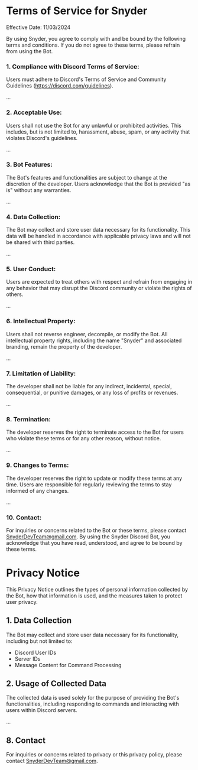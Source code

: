 # Terms of Service for Snyder

Effective Date: 11/03/2024

By using Snyder, you agree to comply with and be bound by the following terms and conditions. If you do not agree to these terms, please refrain from using the Bot.

### 1. Compliance with Discord Terms of Service:
Users must adhere to Discord's Terms of Service and Community Guidelines (https://discord.com/guidelines).

...

### 2. Acceptable Use:
Users shall not use the Bot for any unlawful or prohibited activities. This includes, but is not limited to, harassment, abuse, spam, or any activity that violates Discord's guidelines.

...

### 3. Bot Features:
The Bot's features and functionalities are subject to change at the discretion of the developer. Users acknowledge that the Bot is provided "as is" without any warranties.

...

### 4. Data Collection:
The Bot may collect and store user data necessary for its functionality. This data will be handled in accordance with applicable privacy laws and will not be shared with third parties.

...

### 5. User Conduct:
Users are expected to treat others with respect and refrain from engaging in any behavior that may disrupt the Discord community or violate the rights of others.

...

### 6. Intellectual Property:
Users shall not reverse engineer, decompile, or modify the Bot. All intellectual property rights, including the name "Snyder" and associated branding, remain the property of the developer.

...

### 7. Limitation of Liability:
The developer shall not be liable for any indirect, incidental, special, consequential, or punitive damages, or any loss of profits or revenues.

...

### 8. Termination:
The developer reserves the right to terminate access to the Bot for users who violate these terms or for any other reason, without notice.

...

### 9. Changes to Terms:
The developer reserves the right to update or modify these terms at any time. Users are responsible for regularly reviewing the terms to stay informed of any changes.

...

### 10. Contact:
For inquiries or concerns related to the Bot or these terms, please contact SnyderDevTeam@gmail.com.
By using the Snyder Discord Bot, you acknowledge that you have read, understood, and agree to be bound by these terms.



# Privacy Notice

This Privacy Notice outlines the types of personal information collected by the Bot, how that information is used, and the measures taken to protect user privacy.

## 1. Data Collection

The Bot may collect and store user data necessary for its functionality, including but not limited to:
- Discord User IDs
- Server IDs
- Message Content for Command Processing

## 2. Usage of Collected Data

The collected data is used solely for the purpose of providing the Bot's functionalities, including responding to commands and interacting with users within Discord servers.

...

## 8. Contact

For inquiries or concerns related to privacy or this privacy policy, please contact SnyderDevTeam@gmail.com.